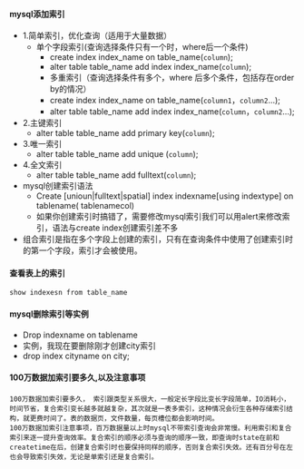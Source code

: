 #### mysql添加索引

- 1.简单索引，优化查询（适用于大量数据）
    - 单个字段索引(查询选择条件只有一个时，where后一个条件)
        - create index index_name on table_name(`column`);
        - alter table table_name add index index_name(`column`);
        - 多重索引（查询选择条件有多个，where 后多个条件，包括存在order by的情况）
        - create index index_name on table_name(`column1`，`column2`...);
        - alter table table_name add index index_name(`column`，`column2`...);
- 2.主键索引
    - alter table table_name add primary key(`column`);
- 3.唯一索引
    - alter table table_name add unique (`column`);
- 4.全文索引
    - alter table table_name add fulltext(`column`);
- mysql创建索引语法
    - Create [unioun|fulltext|spatial] index indexname[using indextype] on tablename( tablenamecol)
    - 如果你创建索引时搞错了，需要修改mysql索引我们可以用alert来修改索引，语法与create index创建索引差不多
- 组合索引是指在多个字段上创建的索引，只有在查询条件中使用了创建索引时的第一个字段，索引才会被使用。

#### 查看表上的索引

    show indexesn from table_name 

#### mysql删除索引等实例

- Drop indexname on tablename
- 实例，我现在要删除刚才创建city索引
- drop index cityname on city;

#### 100万数据加索引要多久,以及注意事项

    100万数据加索引要多久， 索引跟类型关系很大，一般定长字段比变长字段简单，IO消耗小，时间节省，复合索引变长越多就越复杂，其次就是一表多索引，这种情况会衍生各种存储索引结构，就更费时间了。表的数据页，文件数量，每页槽位都会影响时间。
    100万数据加索引注意事项，百万数据量以上时mysql不带索引查询会非常慢。利用索引和复合索引来逐一提升查询效率。复合索引的顺序必须与查询的顺序一致，即查询时state在前和createtime在后，创建复合索引时也要保持同样的顺序，否则复合索引失效。还有百分号在左也会导致索引失效，无论是单索引还是复合索引。